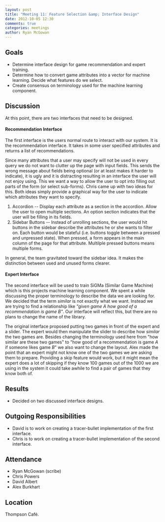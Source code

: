 ```yaml
---
layout: post
title: "Meeting 11: Feature Selection &amp; Interface Design"
date: 2012-10-05 12:30
comments: true
categories: meetings
author: Ryan McGowan
---
```


## Goals

*   Determine interface design for game recommendation and expert training.
*   Determine how to convert game attributes into a vector for machine learning.
    Decide what features do we select.
*   Create consensus on terminology used for the machine learning component.

## Discussion

At this point, there are two interfaces that need to be designed.

#### Recommendation Interface

The first interface is the users normal route to interact with our system. It is
the recommendation interface. It takes in some user specified attributes and
returns a list of recommendations.

Since many attributes that a user may specify will not be used in every query we
do not want to clutter up the page with input fields. This sends the wrong
message about fields being optional (or at least makes it harder to indicate),
it is ugly and it is distracting resulting in an interface the user will not
enjoy using. This we want a way to allow the user to opt into filling out parts
of the form (or select sub-forms).  Chris came up with two ideas for this. Both
ideas simply provide a graphical way for the user to indicate which attributes
they want to specify.

1.  Accordion -- Display each attribute as a section in the accordion. Allow the
    user to open multiple sections.  An option section indicates that the user
    will be filling in its fields.
2.  Sidebar Buttons -- Instead of unrolling sections, the user would hit buttons
    in the sidebar describe the attributes he or she wants to filter on.  Each
    button would be stateful (i.e. buttons toggle between a pressed and
    unpressed state). When pressed, a form appears in the main column of the
    page for that attribute. Multilple pressed buttons means multiple forms.

In general, the team gravitated toward the sidebar idea.  It makes the
distinction between used and unused forms clearer.

#### Expert Interface

The second interface will be used to train SiGMa (Similar Game Machine) which is
this projects machine learning component.  We spent a while discussing the
proper terminology to describe the data we are looking for.  We decided that the
term *similar* is not exactly what we want. Instead we are trying to find a
relationship like *"given game A how good of a recommendation is game B"*.  Our
interface will reflect this, but there are no plans to change the name of the
library.

The original interface proposed putting two games in front of the expert and a
slider. The expert would then manipulate the slider to describe how *similar*
the two games are. Besides changing the terminology used here from "how similar
are these two games" to "how good of a recommendation is game *A* if someone
likes game *B*" we also want to change the layout.  Alex made the point that an
expert might not know one of the two games we are asking them to prepare.
Providing a skip feature would work, but it might mean the expert does a lot of
skipping if they know 100 games out of the 1000 we are using in the system it
could take awhile to find a pair of games that they know both of.


## Results

*   Decided on two discussed interface designs.

## Outgoing Responsibilities

*   David is to work on creating a tracer-bullet implementation of the first
    interface.
*   Chris is to work on creating a tracer-bullet implementation of the second
    interface.

## Attendance

-   Ryan McGowan (scribe)
-   Chris Powers
-   David Albert
-   Alex Burkhart

## Location

Thompson Café.
